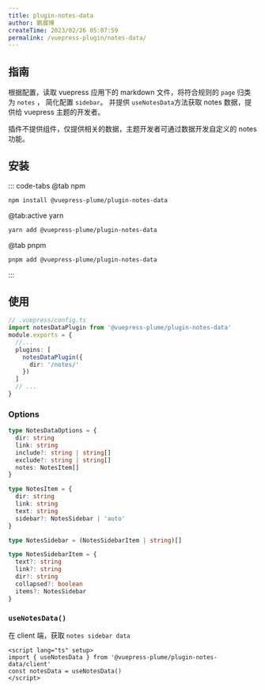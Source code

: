 ```yaml
---
title: plugin-notes-data
author: 鹏展博
createTime: 2023/02/26 05:07:59
permalink: /vuepress-plugin/notes-data/
---
```


<Stamps
  :stamps="['nv', { type: 'ndt', label: 'beta downloads', package: '@vuepress-plume/vuepress-plugin-notes-data' }, 'ndy', 'g']"
  repo="pengzhanbo/vuepress-theme-plume"
  subpath="plugins/plugin-notes-data"
  package="@vuepress-plume/plugin-notes-data"
/>


## 指南

根据配置，读取 vuepress 应用下的 markdown 文件，将符合规则的 `page` 归类为 `notes` ，
简化配置 `sidebar`。 
并提供 `useNotesData`方法获取 notes 数据，提供给 vuepress 主题的开发者。

插件不提供组件，仅提供相关的数据，主题开发者可通过数据开发自定义的 notes 功能。

## 安装

::: code-tabs
@tab  npm
``` sh
npm install @vuepress-plume/plugin-notes-data
```

@tab:active yarn
``` sh
yarn add @vuepress-plume/plugin-notes-data
```

@tab pnpm
``` sh
pnpm add @vuepress-plume/plugin-notes-data
```
:::

## 使用

```ts
// .vuepress/config.ts
import notesDataPlugin from '@vuepress-plume/plugin-notes-data'
module.exports = {
  //...
  plugins: [
    notesDataPlugin({
      dir: '/notes/'
    })
  ]
  // ...
}
```

### Options

```ts
type NotesDataOptions = {
  dir: string
  link: string
  include?: string | string[]
  exclude?: string | string[]
  notes: NotesItem[]
}

type NotesItem = {
  dir: string
  link: string
  text: string
  sidebar?: NotesSidebar | 'auto'
}

type NotesSidebar = (NotesSidebarItem | string)[]

type NotesSidebarItem = {
  text?: string
  link?: string
  dir?: string
  collapsed?: boolean
  items?: NotesSidebar
}
```

### `useNotesData()`

在 client 端，获取 `notes sidebar data`

```vue
<script lang="ts" setup>
import { useNotesData } from '@vuepress-plume/plugin-notes-data/client'
const notesData = useNotesData()
</script>
```
